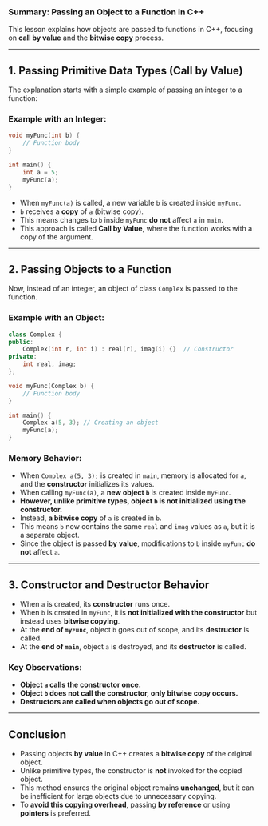 ### **Summary: Passing an Object to a Function in C++**

This lesson explains how objects are passed to functions in C++, focusing on **call by value** and the **bitwise copy** process.

---

## **1. Passing Primitive Data Types (Call by Value)**

The explanation starts with a simple example of passing an integer to a function:

### **Example with an Integer:**

```cpp
void myFunc(int b) {
    // Function body
}

int main() {
    int a = 5;
    myFunc(a);
}
```

- When `myFunc(a)` is called, a new variable `b` is created inside `myFunc`.
- `b` receives a **copy** of `a` (bitwise copy).
- This means changes to `b` inside `myFunc` **do not** affect `a` in `main`.
- This approach is called **Call by Value**, where the function works with a copy of the argument.

---

## **2. Passing Objects to a Function**

Now, instead of an integer, an object of class `Complex` is passed to the function.

### **Example with an Object:**

```cpp
class Complex {
public:
    Complex(int r, int i) : real(r), imag(i) {}  // Constructor
private:
    int real, imag;
};

void myFunc(Complex b) {
    // Function body
}

int main() {
    Complex a(5, 3); // Creating an object
    myFunc(a);
}
```

### **Memory Behavior:**

- When `Complex a(5, 3);` is created in `main`, memory is allocated for `a`, and the **constructor** initializes its values.
- When calling `myFunc(a)`, a **new object `b`** is created inside `myFunc`.
- **However, unlike primitive types, object `b` is not initialized using the constructor.**
- Instead, **a bitwise copy** of `a` is created in `b`.
- This means `b` now contains the same `real` and `imag` values as `a`, but it is a separate object.
- Since the object is passed **by value**, modifications to `b` inside `myFunc` **do not** affect `a`.

---

## **3. Constructor and Destructor Behavior**

- When `a` is created, its **constructor** runs once.
- When `b` is created in `myFunc`, it is **not initialized with the constructor** but instead uses **bitwise copying**.
- At the **end of `myFunc`**, object `b` goes out of scope, and its **destructor** is called.
- At the **end of `main`**, object `a` is destroyed, and its **destructor** is called.

### **Key Observations:**

- **Object `a` calls the constructor once.**
- **Object `b` does not call the constructor, only bitwise copy occurs.**
- **Destructors are called when objects go out of scope.**

---

## **Conclusion**

- Passing objects **by value** in C++ creates a **bitwise copy** of the original object.
- Unlike primitive types, the constructor is **not** invoked for the copied object.
- This method ensures the original object remains **unchanged**, but it can be inefficient for large objects due to unnecessary copying.
- To **avoid this copying overhead**, passing **by reference** or using **pointers** is preferred.
